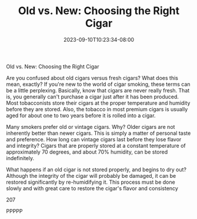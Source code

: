 ﻿---
title: "Old vs. New:  Choosing the Right Cigar"
date: 2023-09-10T10:23:34-08:00
description: "Cigars Tips for Web Success"
featured_image: "/images/Cigars.jpg"
tags: ["Cigars"]
---

Old vs. New:  Choosing the Right Cigar

Are you confused about old cigars versus fresh cigars?  What does this mean, exactly?  If you're new to the world of cigar smoking, these terms can be a little perplexing.  Basically, know that cigars are never really fresh.  That is, you generally can't purchase a cigar just after it has been produced.  Most tobacconists store their cigars at the proper temperature and humidity before they are stored.  Also, the tobacco in most premium cigars is usually aged for about one to two years before it is rolled into a cigar.  

Many smokers prefer old or vintage cigars.  Why?  Older cigars are not inherently better than newer cigars.  This is simply a matter of personal taste and preference.  How long can vintage cigars last before they lose flavor and integrity?  Cigars that are properly stored at a constant temperature of approximately 70 degrees, and about 70% humidity, can be stored indefinitely.  

What happens if an old cigar is not stored properly, and begins to dry out?  Although the integrity of the cigar will probably be damaged, it can be restored significantly by re-humidifying it.  This process must be done slowly and with great care to restore the cigar's flavor and consistency

207	

PPPPP

